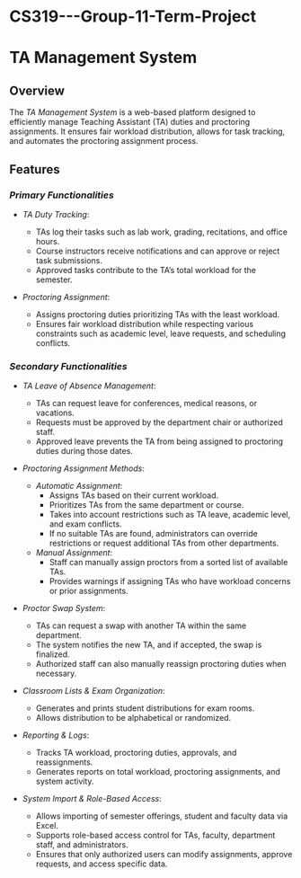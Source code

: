 # CS319---Group-11-Term-Project
# TA Management System

## Overview
The *TA Management System* is a web-based platform designed to efficiently manage Teaching Assistant (TA) duties and proctoring assignments. It ensures fair workload distribution, allows for task tracking, and automates the proctoring assignment process.

## Features

###  *Primary Functionalities*
- *TA Duty Tracking*:  
  - TAs log their tasks such as lab work, grading, recitations, and office hours.
  - Course instructors receive notifications and can approve or reject task submissions.
  - Approved tasks contribute to the TA’s total workload for the semester.
  
- *Proctoring Assignment*:  
  - Assigns proctoring duties prioritizing TAs with the least workload.
  - Ensures fair workload distribution while respecting various constraints such as academic level, leave requests, and scheduling conflicts.

###  *Secondary Functionalities*
- *TA Leave of Absence Management*:  
  - TAs can request leave for conferences, medical reasons, or vacations.
  - Requests must be approved by the department chair or authorized staff.
  - Approved leave prevents the TA from being assigned to proctoring duties during those dates.

- *Proctoring Assignment Methods*:  
  - *Automatic Assignment*:
    - Assigns TAs based on their current workload.
    - Prioritizes TAs from the same department or course.
    - Takes into account restrictions such as TA leave, academic level, and exam conflicts.
    - If no suitable TAs are found, administrators can override restrictions or request additional TAs from other departments.
  - *Manual Assignment*:
    - Staff can manually assign proctors from a sorted list of available TAs.
    - Provides warnings if assigning TAs who have workload concerns or prior assignments.

- *Proctor Swap System*:  
  - TAs can request a swap with another TA within the same department.
  - The system notifies the new TA, and if accepted, the swap is finalized.
  - Authorized staff can also manually reassign proctoring duties when necessary.

- *Classroom Lists & Exam Organization*:  
  - Generates and prints student distributions for exam rooms.
  - Allows distribution to be alphabetical or randomized.

- *Reporting & Logs*:  
  - Tracks TA workload, proctoring duties, approvals, and reassignments.
  - Generates reports on total workload, proctoring assignments, and system activity.

- *System Import & Role-Based Access*:  
  - Allows importing of semester offerings, student and faculty data via Excel.
  - Supports role-based access control for TAs, faculty, department staff, and administrators.
  - Ensures that only authorized users can modify assignments, approve requests, and access specific data.
